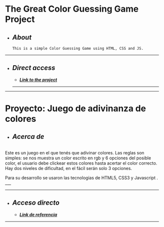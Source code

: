 # The Great Color Guessing Game Project
+ ## ___About___
    ```
    This is a simple Color Guessing Game using HTML, CSS and JS. 
___

+ ## ___Direct access___
    - [___Link to the project___](https://quirky-villani-38b633.netlify.app/)
        
    ___

    
___

# Proyecto: Juego de adivinanza de colores 
+ ## ___Acerca de___
    ```
Este es un juego en el que tenés que adivinar colores. Las reglas son simples: se nos muestra un color escrito en rgb y 6 opciones del posible color, el usuario debe clickear estos colores hasta acertar el color correcto. Hay dos niveles de dificultad, en el fácil serán solo 3 opciones.     

Para su desarrollo se usaron las tecnologias de HTML5, CSS3 y Javascript .
    ___
___

+ ## ___Acceso directo___
    - [___Link de referencia___](https://quirky-villani-38b633.netlify.app/)

___



